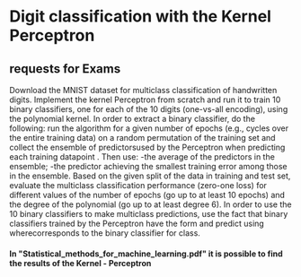 # Digit classification with the Kernel Perceptron
## requests for Exams 
Download the MNIST dataset for multiclass classification of handwritten digits. 
Implement the kernel Perceptron from scratch and run it to train 10 binary classifiers, one for each of the 10 digits (one-vs-all encoding), using the polynomial kernel.
In order to extract a binary classifier, do the following: run the algorithm for a given number of epochs (e.g., cycles over the entire training data) on a 
random permutation of the training set and collect the ensemble of predictorsused by the Perceptron when predicting each training datapoint .
Then use:
-the average of the predictors in the ensemble;
-the predictor achieving the smallest training error among those in the ensemble.
Based on the given split of the data in training and test set, evaluate the multiclass classification performance (zero-one loss)
for different values of the number of epochs (go up to at least 10 epochs) and the degree of the polynomial (go up to at least degree 6). 
In order to use the 10 binary classifiers to make multiclass predictions, 
use the fact that binary classifiers trained by the Perceptron have the form  and predict using  wherecorresponds to the binary classifier for class.

#### In "Statistical_methods_for_machine_learning.pdf" it is possible to find the results of the Kernel - Perceptron
